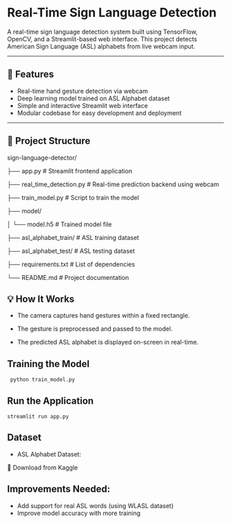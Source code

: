 #  Real-Time Sign Language Detection

A real-time sign language detection system built using TensorFlow, OpenCV, and a Streamlit-based web interface. This project detects American Sign Language (ASL) alphabets from live webcam input.

---

## 🚀 Features

-  Real-time hand gesture detection via webcam  
-  Deep learning model trained on ASL Alphabet dataset  
-  Simple and interactive Streamlit web interface  
-  Modular codebase for easy development and deployment  

---

## 📁 Project Structure
sign-language-detector/ 



├── app.py # Streamlit frontend application


├── real_time_detection.py # Real-time prediction backend using webcam


├── train_model.py # Script to train the model


├── model/


│ └── model.h5 # Trained model file


├── asl_alphabet_train/ # ASL training dataset


├── asl_alphabet_test/ # ASL testing dataset


├── requirements.txt # List of dependencies


└── README.md # Project documentation


## 💡 How It Works


- The camera captures hand gestures within a fixed rectangle.

- The gesture is preprocessed and passed to the model.

- The predicted ASL alphabet is displayed on-screen in real-time.

## Training the Model
     python train_model.py
## Run the Application
    streamlit run app.py

## Dataset

- ASL Alphabet Dataset:

  
🔗 Download from Kaggle 

## Improvements Needed:
- Add support for real ASL words (using WLASL dataset)
- Improve model accuracy with more training








